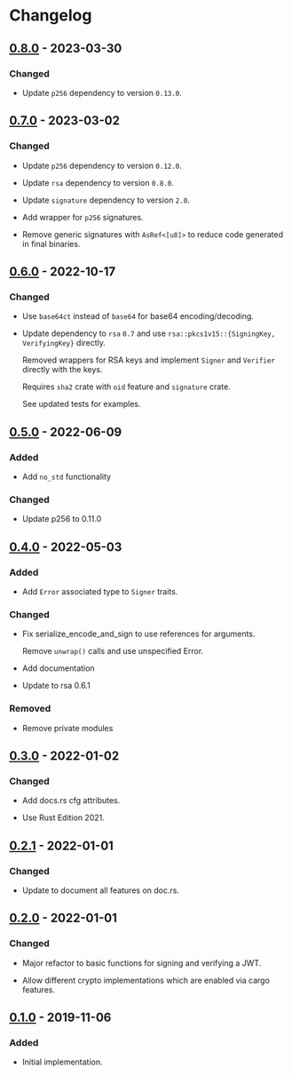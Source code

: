 # Changelog

## [0.8.0] - 2023-03-30

### Changed

- Update `p256` dependency to version `0.13.0`.

## [0.7.0] - 2023-03-02

### Changed

- Update `p256` dependency to version `0.12.0`.

- Update `rsa` dependency to version `0.8.0`.

- Update `signature` dependency to version `2.0`.

- Add wrapper for `p256` signatures.

- Remove generic signatures with `AsRef<[u8]>` to reduce code generated in final binaries.

## [0.6.0] - 2022-10-17

### Changed

- Use `base64ct` instead of `base64` for base64 encoding/decoding.

- Update dependency to `rsa` `0.7` and use `rsa::pkcs1v15::{SigningKey, VerifyingKey}` directly.

  Removed wrappers for RSA keys and implement `Signer` and `Verifier` directly with the keys.

  Requires `sha2` crate with `oid` feature and `signature` crate.

  See updated tests for examples.

## [0.5.0] - 2022-06-09

### Added

- Add `no_std` functionality

### Changed

- Update p256 to 0.11.0

## [0.4.0] - 2022-05-03

### Added

- Add `Error` associated type to `Signer` traits.

### Changed

- Fix serialize_encode_and_sign to use references for arguments.

  Remove `unwrap()` calls and use unspecified Error.

- Add documentation

- Update to rsa 0.6.1

### Removed

- Remove private modules

## [0.3.0] - 2022-01-02

### Changed

- Add docs.rs cfg attributes.

- Use Rust Edition 2021.

## [0.2.1] - 2022-01-01

### Changed

- Update to document all features on doc.rs.

## [0.2.0] - 2022-01-01

### Changed

- Major refactor to basic functions for signing and verifying a JWT.

- Allow different crypto implementations which are enabled via cargo features.

## [0.1.0] - 2019-11-06

### Added

- Initial implementation.

[Unreleased]: https://github.com/bluk/min_jwt/compare/v0.8.0...HEAD
[0.8.0]: https://github.com/bluk/min_jwt/compare/v0.7.0...v0.8.0
[0.7.0]: https://github.com/bluk/min_jwt/compare/v0.6.0...v0.7.0
[0.6.0]: https://github.com/bluk/min_jwt/compare/v0.5.0...v0.6.0
[0.5.0]: https://github.com/bluk/min_jwt/compare/v0.4.0...v0.5.0
[0.4.0]: https://github.com/bluk/min_jwt/compare/v0.3.0...v0.4.0
[0.3.0]: https://github.com/bluk/min_jwt/compare/v0.2.1...v0.3.0
[0.2.1]: https://github.com/bluk/min_jwt/compare/v0.2.0...v0.2.1
[0.2.0]: https://github.com/bluk/min_jwt/compare/v0.1.0...v0.2.0
[0.1.0]: https://github.com/bluk/min_jwt/releases/tag/v0.1.0
